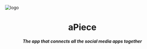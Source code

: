 ![logo](https://raw.githubusercontent.com/JBYT27/aPiece/main/media/logo.jpeg)

<h1 align="center"> aPiece </h1> 
<h5 align="center"> The app that connects all the social media apps together </h5>


